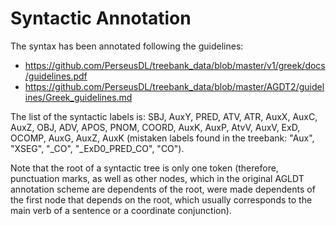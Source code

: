 # Syntactic Annotation

The syntax has been annotated following the guidelines:

* https://github.com/PerseusDL/treebank_data/blob/master/v1/greek/docs/guidelines.pdf
* https://github.com/PerseusDL/treebank_data/blob/master/AGDT2/guidelines/Greek_guidelines.md

The list of the syntactic labels is: 
SBJ, AuxY, PRED, ATV, ATR, AuxX, AuxC, AuxZ, OBJ, ADV, APOS, PNOM, COORD, AuxK,
AuxP, AtvV, AuxV, ExD, OCOMP, AuxG, AuxΖ, AuxΚ (mistaken labels found in the 
treebank: "Aux", "XSEG", "_CO", "_ExD0_PRED_CO", "CO").

Note that the root of a syntactic tree is only one token (therefore,
punctuation marks, as well as other nodes,
which in the original AGLDT annotation scheme are
dependents of the root, were made dependents of the first node
that depends on the root,
which usually corresponds to the main verb
of a sentence or a coordinate conjunction).
